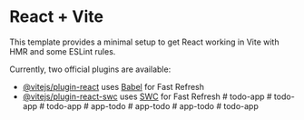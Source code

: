 # React + Vite

This template provides a minimal setup to get React working in Vite with HMR and some ESLint rules.

Currently, two official plugins are available:

- [@vitejs/plugin-react](https://github.com/vitejs/vite-plugin-react/blob/main/packages/plugin-react/README.md) uses [Babel](https://babeljs.io/) for Fast Refresh
- [@vitejs/plugin-react-swc](https://github.com/vitejs/vite-plugin-react-swc) uses [SWC](https://swc.rs/) for Fast Refresh
#   t o d o - a p p  
 #   t o d o - a p p  
 #   t o d o - a p p  
 #   a p p - t o d o  
 #   a p p - t o d o  
 #   a p p - t o d o  
 #   t o d o - a p p  
 